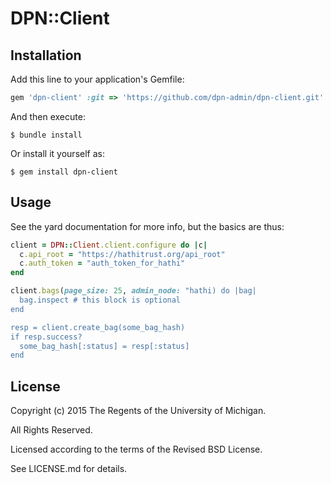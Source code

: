 # DPN::Client


## Installation

Add this line to your application's Gemfile:

```ruby
gem 'dpn-client' :git => 'https://github.com/dpn-admin/dpn-client.git'

```

And then execute:

    $ bundle install

Or install it yourself as:

    $ gem install dpn-client

## Usage

See the yard documentation for more info, but the basics are thus:

```ruby
client = DPN::Client.client.configure do |c|
  c.api_root = "https://hathitrust.org/api_root"
  c.auth_token = "auth_token_for_hathi"
end

client.bags(page_size: 25, admin_node: "hathi) do |bag|
  bag.inspect # this block is optional
end

resp = client.create_bag(some_bag_hash)
if resp.success?
  some_bag_hash[:status] = resp[:status]
end
```

## License

Copyright (c) 2015 The Regents of the University of Michigan.

All Rights Reserved.

Licensed according to the terms of the Revised BSD License.

See LICENSE.md for details.

